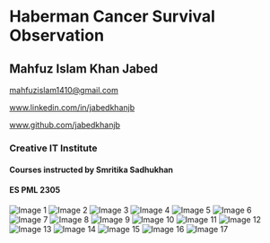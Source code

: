 # Haberman Cancer Survival Observation

## Mahfuz Islam Khan Jabed
mahfuzislam1410@gmail.com

www.linkedin.com/in/jabedkhanjb

www.github.com/jabedkhanjb

### Creative IT Institute
#### Courses instructed by Smritika Sadhukhan
#### ES PML 2305

![Image 1](Haberman_SS/img1.jpg)
![Image 2](Haberman_SS/img2.jpg)
![Image 3](Haberman_SS/img3.jpg)
![Image 4](Haberman_SS/img4.jpg)
![Image 5](Haberman_SS/img5.jpg)
![Image 6](Haberman_SS/img6.jpg)
![Image 7](Haberman_SS/img7.jpg)
![Image 8](Haberman_SS/img8.jpg)
![Image 9](Haberman_SS/img9.jpg)
![Image 10](Haberman_SS/img10.jpg)
![Image 11](Haberman_SS/img11.jpg)
![Image 12](Haberman_SS/img12.jpg)
![Image 13](Haberman_SS/img13.jpg)
![Image 14](Haberman_SS/img14.jpg)
![Image 15](Haberman_SS/img15.jpg)
![Image 16](Haberman_SS/img16.jpg)
![Image 17](Haberman_SS/img17.jpg)
